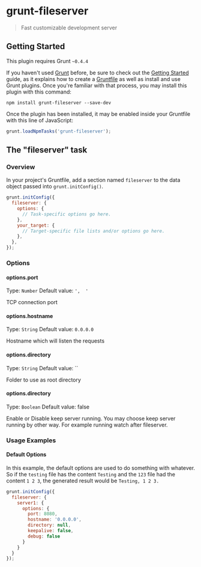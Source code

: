 # grunt-fileserver

> Fast customizable development server

## Getting Started
This plugin requires Grunt `~0.4.4`

If you haven't used [Grunt](http://gruntjs.com/) before, be sure to check out the [Getting Started](http://gruntjs.com/getting-started) guide, as it explains how to create a [Gruntfile](http://gruntjs.com/sample-gruntfile) as well as install and use Grunt plugins. Once you're familiar with that process, you may install this plugin with this command:

```shell
npm install grunt-fileserver --save-dev
```

Once the plugin has been installed, it may be enabled inside your Gruntfile with this line of JavaScript:

```js
grunt.loadNpmTasks('grunt-fileserver');
```

## The "fileserver" task

### Overview
In your project's Gruntfile, add a section named `fileserver` to the data object passed into `grunt.initConfig()`.

```js
grunt.initConfig({
  fileserver: {
    options: {
      // Task-specific options go here.
    },
    your_target: {
      // Target-specific file lists and/or options go here.
    },
  },
});
```

### Options

#### options.port
Type: `Number`
Default value: `',  '`

TCP connection port

#### options.hostname
Type: `String`
Default value: `0.0.0.0`

Hostname which will listen the requests

#### options.directory
Type: `String`
Default value: ``

Folder to use as root directory

#### options.directory
Type: `Boolean`
Default value: false

Enable or Disable keep server running. You may choose keep server running by other way. For example running watch after fileserver.

### Usage Examples

#### Default Options
In this example, the default options are used to do something with whatever. So if the `testing` file has the content `Testing` and the `123` file had the content `1 2 3`, the generated result would be `Testing, 1 2 3.`

```js
grunt.initConfig({
  fileserver: {
    server1: {
      options: {
        port: 8080,
        hostname: '0.0.0.0',
        directory: null,
        keepalive: false,
        debug: false
      }
    }
  }
});
```
